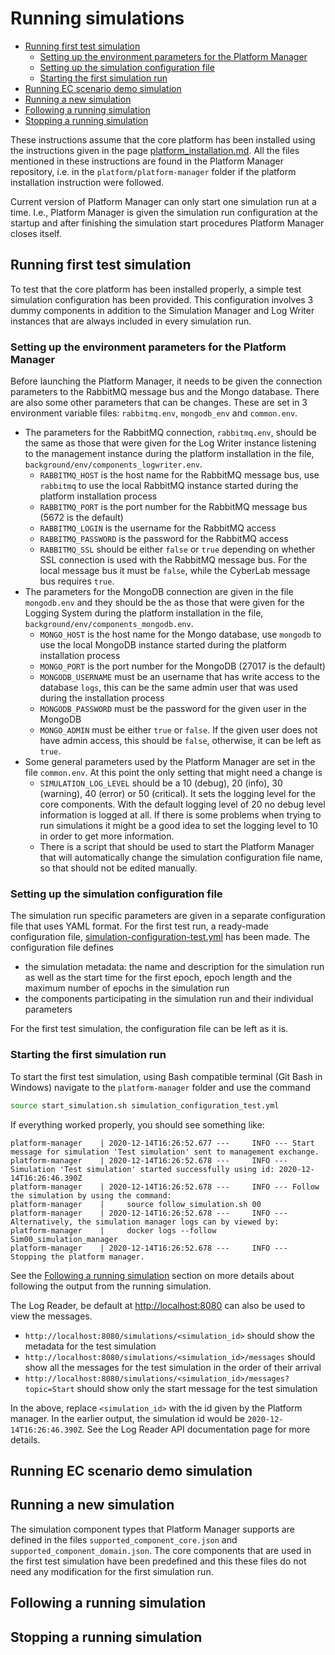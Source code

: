 # Running simulations

<!-- no toc -->
- [Running first test simulation](#running-first-test-simulation)
    - [Setting up the environment parameters for the Platform Manager](#setting-up-the-environment-parameters-for-the-platform-manager)
    - [Setting up the simulation configuration file](#setting-up-the-simulation-configuration-file)
    - [Starting the first simulation run](#starting-the-first-simulation-run)
- [Running EC scenario demo simulation](#running-ec-scenario-demo-simulation)
- [Running a new simulation](#running-a-new-simulation)
- [Following a running simulation](#following-a-running-simulation)
- [Stopping a running simulation](#stopping-a-running-simulation)

These instructions assume that the core platform has been installed using the instructions given in the page [platform_installation.md](platform_installation.md).
All the files mentioned in these instructions are found in the Platform Manager repository, i.e. in the `platform/platform-manager` folder if the platform installation instruction were followed.

Current version of Platform Manager can only start one simulation run at a time. I.e., Platform Manager is given the simulation run configuration at the startup and after finishing the simulation start procedures Platform Manager closes itself.

## Running first test simulation

To test that the core platform has been installed properly, a simple test simulation configuration has been provided.
This configuration involves 3 dummy components in addition to the Simulation Manager and Log Writer instances that are always included in every simulation run.

### Setting up the environment parameters for the Platform Manager

Before launching the Platform Manager, it needs to be given the connection parameters to the RabbitMQ message bus and the Mongo database. There are also some other parameters that can be changes.
These are set in 3 environment variable files: `rabbitmq.env`, `mongodb_env` and `common.env`.

- The parameters for the RabbitMQ connection, `rabbitmq.env`, should be the same as those that were given for the Log Writer instance listening to the management instance during the platform installation in the file, `background/env/components_logwriter.env`.
    - `RABBITMQ_HOST` is the host name for the RabbitMQ message bus, use `rabbitmq` to use the local RabbitMQ instance started during the platform installation process
    - `RABBITMQ_PORT` is the port number for the RabbitMQ message bus (5672 is the default)
    - `RABBITMQ_LOGIN` is the username for the RabbitMQ access
    - `RABBITMQ_PASSWORD` is the password for the RabbitMQ access
    - `RABBITMQ_SSL` should be either `false` or `true` depending on whether SSL connection is used with the RabbitMQ message bus. For the local message bus it must be `false`, while the CyberLab message bus requires `true`.
- The parameters for the MongoDB connection are given in the file  `mongodb.env` and they should be the as those that were given for the Logging System during the platform installation in the file, `background/env/components_mongodb.env`.
    - `MONGO_HOST` is the host name for the Mongo database, use `mongodb` to use the local MongoDB instance started during the platform installation process
    - `MONGO_PORT` is the port number for the MongoDB (27017 is the default)
    - `MONGODB_USERNAME` must be an username that has write access to the database `logs`, this can be the same admin user that was used during the installation process
    - `MONGODB_PASSWORD` must be the password for the given user in the MongoDB
    - `MONGO_ADMIN` must be either `true` or `false`. If the given user does not have admin access, this should be `false`, otherwise, it can be left as `true`.
- Some general parameters used by the Platform Manager are set in the file `common.env`. At this point the only setting that might need a change is
    - `SIMULATION_LOG_LEVEL` should be a 10 (debug), 20 (info), 30 (warning), 40 (error) or 50 (critical). It sets the logging level for the core components. With the default logging level of 20 no debug level information is logged at all. If there is some problems when trying to run simulations it might be a good idea to set the logging level to 10 in order to get more information.
    - There is a script that should be used to start the Platform Manager that will automatically change the simulation configuration file name, so that should not be edited manually.

### Setting up the simulation configuration file

The simulation run specific parameters are given in a separate configuration file that uses YAML format. For the first test run, a ready-made configuration file, [simulation-configuration-test.yml](simulation-configuration-test.yml) has been made. The configuration file defines

- the simulation metadata: the name and description for the simulation run as well as the start time for the first epoch, epoch length and the maximum number of epochs in the simulation run
- the components participating in the simulation run and their individual parameters

For the first test simulation, the configuration file can be left as it is.

### Starting the first simulation run

To start the first test simulation, using Bash compatible terminal (Git Bash in Windows) navigate to the `platform-manager` folder and use the command

```bash
source start_simulation.sh simulation_configuration_test.yml
```

If everything worked properly, you should see something like:

```text
platform-manager    | 2020-12-14T16:26:52.677 ---     INFO --- Start message for simulation 'Test simulation' sent to management exchange.
platform-manager    | 2020-12-14T16:26:52.678 ---     INFO --- Simulation 'Test simulation' started successfully using id: 2020-12-14T16:26:46.390Z
platform-manager    | 2020-12-14T16:26:52.678 ---     INFO --- Follow the simulation by using the command:
platform-manager    |     source follow_simulation.sh 00
platform-manager    | 2020-12-14T16:26:52.678 ---     INFO --- Alternatively, the simulation manager logs can by viewed by:
platform-manager    |     docker logs --follow Sim00_simulation_manager
platform-manager    | 2020-12-14T16:26:52.678 ---     INFO --- Stopping the platform manager.
```

See the [Following a running simulation](#following-a-running-simulation) section on more details about following the output from the running simulation.

The Log Reader, be default at [http://localhost:8080](http://localhost:8080) can also be used to view the messages.

- `http://localhost:8080/simulations/<simulation_id>` should show the metadata for the test simulation
- `http://localhost:8080/simulations/<simulation_id>/messages` should show all the messages for the test simulation in the order of their arrival
- `http://localhost:8080/simulations/<simulation_id>/messages?topic=Start` should show only the start message for the test simulation

In the above, replace `<simulation_id>` with the id given by the Platform manager. In the earlier output, the simulation id would be `2020-12-14T16:26:46.390Z`. See the Log Reader API documentation page for more details.

## Running EC scenario demo simulation

## Running a new simulation

The simulation component types that Platform Manager supports are defined in the files `supported_component_core.json` and `supported_component_domain.json`. The core components that are used in the first test simulation have been predefined and this these files do not need any modification for the first simulation run.

## Following a running simulation

## Stopping a running simulation
